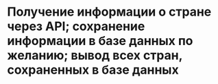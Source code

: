 # Получение информации о стране через API; сохранение информации в базе данных по желанию; вывод всех стран, сохраненных в базе данных
